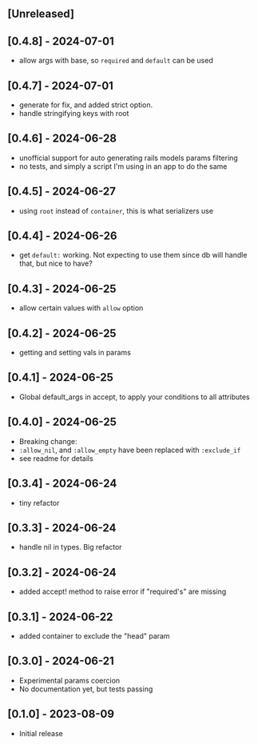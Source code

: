 ## [Unreleased]

## [0.4.8] - 2024-07-01

- allow args with base, so `required` and `default` can be used

## [0.4.7] - 2024-07-01

- generate for fix, and added strict option.
- handle stringifying keys with root

## [0.4.6] - 2024-06-28

- unofficial support for auto generating rails models params filtering
- no tests, and simply a script I'm using in an app to do the same

## [0.4.5] - 2024-06-27

- using `root` instead of `container`, this is what serializers use

## [0.4.4] - 2024-06-26

- get `default:` working. Not expecting to use them since db will handle that, but nice to have?

## [0.4.3] - 2024-06-25

- allow certain values with `allow` option

## [0.4.2] - 2024-06-25

- getting and setting vals in params

## [0.4.1] - 2024-06-25

- Global default_args in accept, to apply your conditions to all attributes

## [0.4.0] - 2024-06-25

- Breaking change:
- `:allow_nil`, and `:allow_empty` have been replaced with `:exclude_if`
- see readme for details

## [0.3.4] - 2024-06-24

- tiny refactor

## [0.3.3] - 2024-06-24

- handle nil in types. Big refactor

## [0.3.2] - 2024-06-24

- added accept! method to raise error if "required's" are missing

## [0.3.1] - 2024-06-22

- added container to exclude the "head" param

## [0.3.0] - 2024-06-21

- Experimental params coercion
- No documentation yet, but tests passing

## [0.1.0] - 2023-08-09

- Initial release
